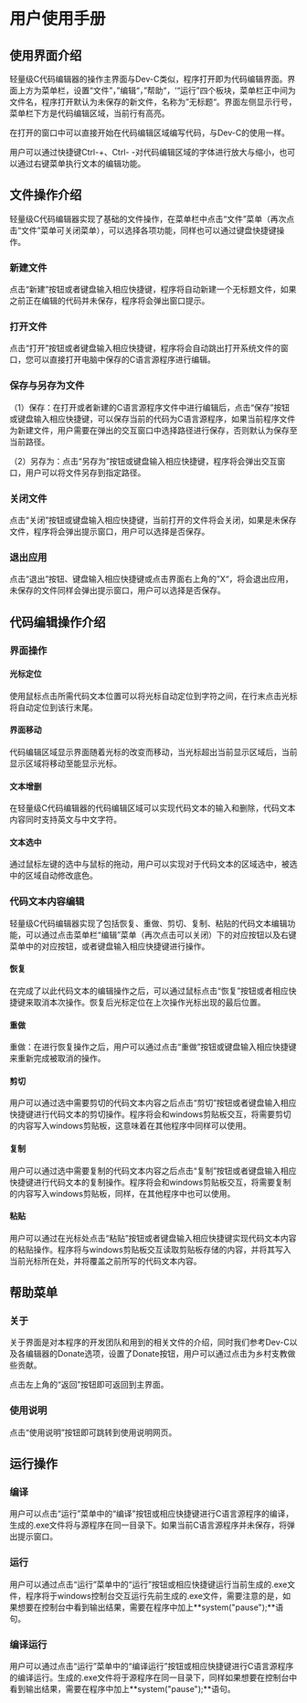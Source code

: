 # 用户使用手册

## 使用界面介绍

轻量级C代码编辑器的操作主界面与Dev-C类似，程序打开即为代码编辑界面。界面上方为菜单栏，设置“文件”，”编辑“，”帮助“，‘“运行”四个板块，菜单栏正中间为文件名，程序打开默认为未保存的新文件，名称为”无标题“。界面左侧显示行号，菜单栏下方是代码编辑区域，当前行有高亮。



在打开的窗口中可以直接开始在代码编辑区域编写代码，与Dev-C的使用一样。

用户可以通过快捷键Ctrl-+、Ctrl- -对代码编辑区域的字体进行放大与缩小，也可以通过右键菜单执行文本的编辑功能。

## 文件操作介绍

 轻量级C代码编辑器实现了基础的文件操作，在菜单栏中点击“文件”菜单（再次点击“文件”菜单可关闭菜单），可以选择各项功能，同样也可以通过键盘快捷键操作。

### 新建文件

点击“新建”按钮或者键盘输入相应快捷键，程序将自动新建一个无标题文件，如果之前正在编辑的代码并未保存，程序将会弹出窗口提示。

### 打开文件

点击“打开”按钮或者键盘输入相应快捷键，程序将会自动跳出打开系统文件的窗口，您可以直接打开电脑中保存的C语言源程序进行编辑。

### 保存与另存为文件

（1）保存：在打开或者新建的C语言源程序文件中进行编辑后，点击“保存”按钮或键盘输入相应快捷键，可以保存当前的代码为C语言源程序，如果当前程序文件为新建文件，用户需要在弹出的交互窗口中选择路径进行保存，否则默认为保存至当前路径。

（2）另存为：点击“另存为”按钮或键盘输入相应快捷键，程序将会弹出交互窗口，用户可以将文件另存到指定路径。

### 关闭文件

点击“关闭”按钮或键盘输入相应快捷键，当前打开的文件将会关闭，如果是未保存文件，程序将会弹出提示窗口，用户可以选择是否保存。

### 退出应用

点击“退出”按钮、键盘输入相应快捷键或点击界面右上角的”X“，将会退出应用，未保存的文件同样会弹出提示窗口，用户可以选择是否保存。

## 代码编辑操作介绍

### 界面操作

#### 光标定位

使用鼠标点击所需代码文本位置可以将光标自动定位到字符之间，在行末点击光标将自动定位到该行末尾。

#### 界面移动

代码编辑区域显示界面随着光标的改变而移动，当光标超出当前显示区域后，当前显示区域将移动至能显示光标。

#### 文本增删

在轻量级C代码编辑器的代码编辑区域可以实现代码文本的输入和删除，代码文本内容同时支持英文与中文字符。

#### 文本选中

通过鼠标左键的选中与鼠标的拖动，用户可以实现对于代码文本的区域选中，被选中的区域自动修改底色。

### 代码文本内容编辑

轻量级C代码编辑器实现了包括恢复、重做、剪切、复制、粘贴的代码文本编辑功能，可以通过点击菜单栏“编辑”菜单（再次点击可以关闭）下的对应按钮以及右键菜单中的对应按钮，或者键盘输入相应快捷键进行操作。

#### 恢复

在完成了以此代码文本的编辑操作之后，可以通过鼠标点击“恢复”按钮或者相应快捷键来取消本次操作。恢复后光标定位在上次操作光标出现的最后位置。

#### 重做

重做：在进行恢复操作之后，用户可以通过点击“重做”按钮或键盘输入相应快捷键来重新完成被取消的操作。

#### 剪切

用户可以通过选中需要剪切的代码文本内容之后点击“剪切”按钮或者键盘输入相应快捷键进行代码文本的剪切操作。程序将会和windows剪贴板交互，将需要剪切的内容写入windows剪贴板，这意味着在其他程序中同样可以使用。

#### 复制

用户可以通过选中需要复制的代码文本内容之后点击“复制”按钮或者键盘输入相应快捷键进行代码文本的复制操作。程序将会和windows剪贴板交互，将需要复制的内容写入windows剪贴板，同样，在其他程序中也可以使用。

#### 粘贴

用户可以通过在光标处点击“粘贴”按钮或者键盘输入相应快捷键实现代码文本内容的粘贴操作。程序将与windows剪贴板交互读取剪贴板存储的内容，并将其写入当前光标所在处，并将覆盖之前所写的代码文本内容。

## 帮助菜单

### 关于

关于界面是对本程序的开发团队和用到的相关文件的介绍，同时我们参考Dev-C以及各编辑器的Donate选项，设置了Donate按钮，用户可以通过点击为乡村支教做些贡献。



点击左上角的“返回”按钮即可返回到主界面。

### 使用说明

点击“使用说明”按钮即可跳转到使用说明网页。

## 运行操作

### 编译

用户可以点击“运行”菜单中的“编译”按钮或相应快捷键进行C语言源程序的编译，生成的.exe文件将与源程序在同一目录下。如果当前C语言源程序并未保存，将弹出提示窗口。

### 运行

用户可以通过点击“运行”菜单中的“运行”按钮或相应快捷键运行当前生成的.exe文件，程序将于windows控制台交互运行先前生成的.exe文件，需要注意的是，如果想要在控制台中看到输出结果，需要在程序中加上**system("pause");**语句。

### 编译运行

用户可以通过点击“运行”菜单中的“编译运行”按钮或相应快捷键进行C语言源程序的编译运行。生成的.exe文件将于源程序在同一目录下，同样如果想要在控制台中看到输出结果，需要在程序中加上**system("pause");**语句。

